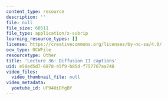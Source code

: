```yaml
---
content_type: resource
description: ''
file: null
file_size: 68511
file_type: application/x-subrip
learning_resource_types: []
license: https://creativecommons.org/licenses/by-nc-sa/4.0/
ocw_type: OCWFile
resourcetype: Other
title: 'Lecture 36: Diffusion II captions'
uid: e58ed5d7-6878-45f9-b85d-f757767aa748
video_files:
  video_thumbnail_file: null
video_metadata:
  youtube_id: UF94OiDYgBY
---
```

